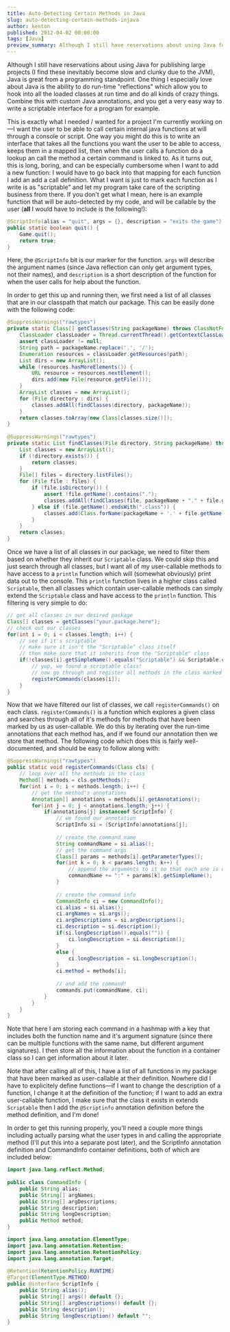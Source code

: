 ```yaml
---
title: Auto-Detecting Certain Methods in Java
slug: auto-detecting-certain-methods-injava
author: kenton
published: 2012-04-02 00:00:00
tags: [Java]
preview_summary: Although I still have reservations about using Java for publishing large projects (I find these inevitably become slow and clunky due to the JVM), Java is great from a programming standpoint. One thing I especially love about Java is the ability to do run-time "reflections" which allow you to hook into all the loaded classes at run time and do all kinds of crazy things. Combine this with custom Java annotations, and you get a very easy way to write a scriptable interface for a program for example.
---
```


Although I still have reservations about using Java for publishing large projects (I find these inevitably become slow and clunky due to the JVM), Java is great from a programming standpoint. One thing I especially love about Java is the ability to do run-time "reflections" which allow you to hook into all the loaded classes at run time and do all kinds of crazy things. Combine this with custom Java annotations, and you get a very easy way to write a scriptable interface for a program for example.

This is exactly what I needed / wanted for a project I'm currently working on&mdash;I want the user to be able to call certain internal java functions at will through a console or script. One way you might do this is to write an interface that takes all the functions you want the user to be able to access, keeps them in a mapped list, then when the user calls a function do a lookup an call the method a certain command is linked to. As it turns out, this is long, boring, and can be especially cumbersome when I want to add a new function: I would have to go back into that mapping for each function I add an add a call definition. What I want is just to mark each function as I write is as "scriptable" and let my program take care of the scripting business from there. If you don't get what I mean, here is an example function that will be auto-detected by my code, and will be callable by the user (**all** I would have to include is the following!):

```java
@ScriptInfo(alias = "quit", args = {}, description = "exits the game")
public static boolean quit() {
	Game.quit();
	return true;
}
```

Here, the `@ScriptInfo` bit is our marker for the function. `args` will describe the argument names (since Java reflection can only get argument types, not their names), and `description` is a short description of the function for when the user calls for help about the function.

In order to get this up and running then, we first need a list of all classes that are in our classpath that match our package. This can be easily done with the following code:

```java
@SuppressWarnings("rawtypes")
private static Class[] getClasses(String packageName) throws ClassNotFoundException, IOException {
	ClassLoader classLoader = Thread.currentThread().getContextClassLoader();
	assert classLoader != null;
	String path = packageName.replace('.', '/');
	Enumeration resources = classLoader.getResources(path);
	List dirs = new ArrayList();
	while (resources.hasMoreElements()) {
		URL resource = resources.nextElement();
		dirs.add(new File(resource.getFile()));
	}
	ArrayList classes = new ArrayList();
	for (File directory : dirs) {
		classes.addAll(findClasses(directory, packageName));
	}
	return classes.toArray(new Class[classes.size()]);
}
 
@SuppressWarnings("rawtypes")
private static List findClasses(File directory, String packageName) throws ClassNotFoundException {
	List classes = new ArrayList();
	if (!directory.exists()) {
		return classes;
	}
	File[] files = directory.listFiles();
	for (File file : files) {
		if (file.isDirectory()) {
			assert !file.getName().contains(".");
			classes.addAll(findClasses(file, packageName + "." + file.getName()));
		} else if (file.getName().endsWith(".class")) {
			classes.add(Class.forName(packageName + '.' + file.getName().substring(0, file.getName().length() - 6)));
		}
	}
	return classes;
}
```

Once we have a list of all classes in our package, we need to filter them based on whether they inherit our `Scriptable` class. We could skip this and just search through all classes, but I want all of my user-callable methods to have access to a `println` function which will (somewhat obviously) print data out to the console. This `println` function lives in a higher class called `Scriptable`, then all classes which contain user-callable methods can simply extend the `Scriptable` class and have access to the `println` function. This filtering is very simple to do:

```java
// get all classes in our desired package
Class[] classes = getClasses("your.package.here");
// check out our classes
for(int i = 0; i < classes.length; i++) {
	// see if it's scriptable
	// make sure it isn't the "Scriptable" class itself
	// then make sure that it inherits from the "Scriptable" class
	if(!classes[i].getSimpleName().equals("Scriptable") && Scriptable.class.isAssignableFrom(classes[i])) {
		// yup, we found a scriptable class!
		// now go through and register all methods in the class marked as callable methods
		registerCommands(classes[i]);
	}
}
```

Now that we have filtered our list of classes, we call `registerCommands()` on each class. `registerCommands()` is a function which explores a given class and searches through all of it's methods for methods that have been marked by us as user-callable. We do this by iterating over the run-time annotations that each method has, and if we found our annotation then we store that method. The following code which does this is fairly well-documented, and should be easy to follow along with:

```java
@SuppressWarnings("rawtypes")
public static void registerCommands(Class cls) {
	// loop over all the methods in the class
	Method[] methods = cls.getMethods();
	for(int i = 0; i < methods.length; i++) {
		// get the method's annotations
		Annotation[] annotations = methods[i].getAnnotations();
		for(int j = 0; j < annotations.length; j++) {
			if(annotations[j] instanceof ScriptInfo) {
				// we found our annotation
				ScriptInfo si = (ScriptInfo)annotations[j];
 
				// create the command name
				String commandName = si.alias();
				// get the command args
				Class[] params = methods[i].getParameterTypes();
				for(int k = 0; k < params.length; k++) {
					// append the arguments to it so that each one is unique
					commandName += ":" + params[k].getSimpleName();
				}
 
				// create the command info
				CommandInfo ci = new CommandInfo();
				ci.alias = si.alias();
				ci.argNames = si.args();
				ci.argDescriptions = si.argDescriptions();
				ci.description = si.description();
				if(si.longDescription().equals("")) {
					ci.longDescription = si.description();
				}
				else {
					ci.longDescription = si.longDescription();
				}
				ci.method = methods[i];
 
				// and add the command!
				commands.put(commandName, ci);
			}
		}
	}
}
```

Note that here I am storing each command in a hashmap with a key that includes both the function name and it's argument signature (since there can be multiple functions with the same name, but different argument signatures). I then store all the information about the function in a container class so I can get information about it later.

Note that after calling all of this, I have a list of all functions in my package that have been marked as user-callable at their definition. Nowhere did I have to explicitely define functions&mdash;if I want to change the description of a function, I change it at the definition of the function; if I want to add an extra user-callable function, I make sure that the class it exists in extends `Scriptable` then I add the `@Scriptinfo` annotation definition before the method definition, and I'm done!

In order to get this running properly, you'll need a couple more things including actually parsing what the user types in and calling the appropriate method (I'll put this into a separate post later), and the ScriptInfo annotation definition and CommandInfo container definitions, both of which are included below:

```java
import java.lang.reflect.Method;
 
public class CommandInfo {
	public String alias;
	public String[] argNames;
	public String[] argDescriptions;
	public String description;
	public String longDescription;
	public Method method;
}
```

```java
import java.lang.annotation.ElementType;
import java.lang.annotation.Retention;
import java.lang.annotation.RetentionPolicy;
import java.lang.annotation.Target;
 
@Retention(RetentionPolicy.RUNTIME)
@Target(ElementType.METHOD)
public @interface ScriptInfo {
	public String alias();
	public String[] args() default {};
	public String[] argDescriptions() default {};
	public String description();
	public String longDescription() default "";
}
```